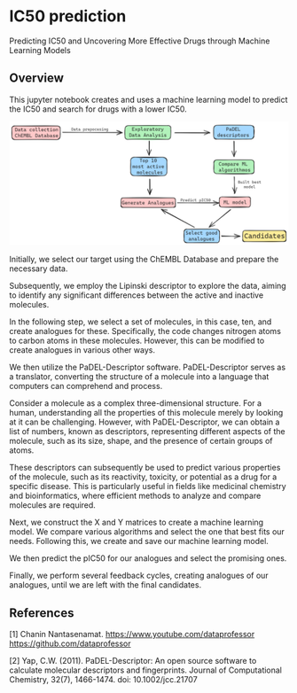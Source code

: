 # IC50 prediction

Predicting IC50 and Uncovering More Effective Drugs through Machine Learning Models

## Overview

This jupyter notebook creates and uses a machine learning model to predict the IC50 and search for drugs with a lower IC50.

![Flowchart!](https://github.com/ivanbarraborrella/ic50prediction/blob/main/diagram_2.png)

Initially, we select our target using the ChEMBL Database and prepare the necessary data. 

Subsequently, we employ the Lipinski descriptor to explore the data, aiming to identify any significant differences between the active and inactive molecules. 

In the following step, we select a set of molecules, in this case, ten, and create analogues for these. Specifically, the code changes nitrogen atoms to carbon atoms in these molecules. However, this can be modified to create analogues in various other ways.

We then utilize the PaDEL-Descriptor software. PaDEL-Descriptor serves as a translator, converting the structure of a molecule into a language that computers can comprehend and process.

Consider a molecule as a complex three-dimensional structure. For a human, understanding all the properties of this molecule merely by looking at it can be challenging. However, with PaDEL-Descriptor, we can obtain a list of numbers, known as descriptors, representing different aspects of the molecule, such as its size, shape, and the presence of certain groups of atoms.

These descriptors can subsequently be used to predict various properties of the molecule, such as its reactivity, toxicity, or potential as a drug for a specific disease. This is particularly useful in fields like medicinal chemistry and bioinformatics, where efficient methods to analyze and compare molecules are required.

Next, we construct the X and Y matrices to create a machine learning model. We compare various algorithms and select the one that best fits our needs. Following this, we create and save our machine learning model.

We then predict the pIC50 for our analogues and select the promising ones. 

Finally, we perform several feedback cycles, creating analogues of our analogues, until we are left with the final candidates.

## References

[1] Chanin Nantasenamat. https://www.youtube.com/dataprofessor  https://github.com/dataprofessor

[2] Yap, C.W. (2011). PaDEL-Descriptor: An open source software to calculate molecular descriptors and fingerprints. Journal of Computational Chemistry, 32(7), 1466-1474. doi: 10.1002/jcc.21707
